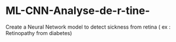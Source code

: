 # ML-CNN-Analyse-de-r-tine-
Create a Neural Network model to detect sickness from retina ( ex : Retinopathy from diabetes)
